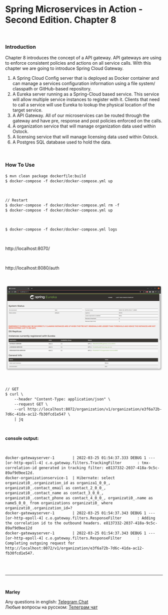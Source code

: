 # Spring Microservices in Action - Second Edition. Chapter 8

<br/>

### Introduction

Chapter 8 introduces the concept of a API gateway. API gateways are using to enforce consistent policies and actions on all service calls. With this chapter we are going to introduce Spring Cloud Gateway.

1.  A Spring Cloud Config server that is deployed as Docker container and can manage a services configuration information using a file system/ classpath or GitHub-based repository.
2. A Eureka server running as a Spring-Cloud based service. This service will allow multiple service instances to register with it. Clients that need to call a service will use Eureka to lookup the physical location of the target service.
3. A API Gateway. All of our microservices can be routed through the gateway and have pre, response and post policies enforced on the calls.
4.  A organization service that will manage organization data used within Ostock.
5.  A licensing service that will manage licensing data used within Ostock.
6.  A Postgres SQL database used to hold the data.



<br/>

### How To Use

```
$ mvn clean package dockerfile:build
$ docker-compose -f docker/docker-compose.yml up
```


<br/>

```
// Restart
$ docker-compose -f docker/docker-compose.yml rm -f
$ docker-compose -f docker/docker-compose.yml up
```

<br/>

```
$ docker-compose -f docker/docker-compose.yml logs 
```

<br/>

http://localhost:8070/

<br/>

http://localhost:8080/auth


<br/>

![Application](/img/ch08-pic01.png?raw=true)


<br/>

```
// GET
$ curl \
    --header "Content-Type: application/json" \
    --request GET \
    --url http://localhost:8072/organization/v1/organization/e3f6a72b-7d6c-41da-ac12-fb30fcd1e547 \
    | jq
```

<br/>

**console output:**

<br/>

```
docker-gatewayserver-1        | 2022-03-25 01:54:37.333 DEBUG 1 --- [or-http-epoll-4] c.o.gateway.filters.TrackingFilter       : tmx-correlation-id generated in tracking filter: e8137332-2037-418a-9c5c-89af9d9ee12d.
docker-organizationservice-1  | Hibernate: select organizati0_.organization_id as organiza1_0_0_, organizati0_.contact_email as contact_2_0_0_, organizati0_.contact_name as contact_3_0_0_, organizati0_.contact_phone as contact_4_0_0_, organizati0_.name as name5_0_0_ from organizations organizati0_ where organizati0_.organization_id=?
docker-gatewayserver-1        | 2022-03-25 01:54:37.343 DEBUG 1 --- [or-http-epoll-4] c.o.gateway.filters.ResponseFilter       : Adding the correlation id to the outbound headers. e8137332-2037-418a-9c5c-89af9d9ee12d
docker-gatewayserver-1        | 2022-03-25 01:54:37.343 DEBUG 1 --- [or-http-epoll-4] c.o.gateway.filters.ResponseFilter       : Completing outgoing request for http://localhost:8072/v1/organization/e3f6a72b-7d6c-41da-ac12-fb30fcd1e547.
```


<br/><br/>

---

<br/>

**Marley**

Any questions in english: <a href="https://javadev.org/chat/">Telegram Chat</a>  
Любые вопросы на русском: <a href="https://javadev.ru/chat/">Телеграм чат</a>
